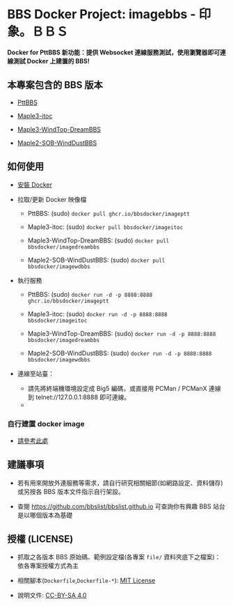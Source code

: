 # BBS Docker Project: imagebbs - 印象。ＢＢＳ

**Docker for PttBBS 新功能：提供 Websocket 連線服務測試，使用瀏覽器即可連線測試 Docker 上建置的 BBS!**

## 本專案包含的 BBS 版本

- [PttBBS](https://github.com/bbsdocker/imageptt)

- [Maple3-itoc](https://github.com/bbsdocker/imageitoc)

- [Maple3-WindTop-DreamBBS](https://github.com/bbsdocker/imagedreambbs)

- [Maple2-SOB-WindDustBBS](https://github.com/bbsdocker/imagewdbbs)

## 如何使用

* [安裝 Docker](https://docs.docker.com/get-docker)

* 拉取/更新 Docker 映像檔

  - PttBBS: (sudo) `docker pull ghcr.io/bbsdocker/imageptt`

  - Maple3-itoc: (sudo) `docker pull bbsdocker/imageitoc`

  - Maple3-WindTop-DreamBBS: (sudo) `docker pull bbsdocker/imagedreambbs`

  - Maple2-SOB-WindDustBBS: (sudo) `docker pull bbsdocker/imagewdbbs`


* 執行服務

  - PttBBS: (sudo) `docker run -d -p 8888:8888 ghcr.io/bbsdocker/imageptt`

  - Maple3-itoc: (sudo) `docker run -d -p 8888:8888 bbsdocker/imageitoc`

  - Maple3-WindTop-DreamBBS: (sudo) `docker run -d -p 8888:8888 bbsdocker/imagedreambbs`

  - Maple2-SOB-WindDustBBS: (sudo) `docker run -d -p 8888:8888 bbsdocker/imagewdbbs`

* 連線至站臺：

  - 請先將終端機環境設定成 Big5 編碼，或直接用 PCMan / PCManX 連線到 telnet://127.0.0.1:8888 即可連線。
  - 
### 自行建置 docker image

* [請參考此處](BUILD.md)

## 建議事項

* 若有用來開放外連服務等需求，請自行研究相關細節(如網路設定、資料儲存)或另按各 BBS 版本文件指示自行架設。

* 查閱 https://github.com/bbslist/bbslist.github.io 可查詢你有興趣 BBS 站台是以哪個版本為基礎

## 授權 (LICENSE)

* 抓取之各版本 BBS 原始碼、範例設定檔(各專案 `file/` 資料夾底下之檔案)：依各專案授權方式為主

* 相關腳本(`Dockerfile`,`Dockerfile-*`): [MIT License](LICENSE)

* 說明文件: [CC-BY-SA 4.0](https://creativecommons.org/licenses/by-sa/4.0/deed.zh_TW)
